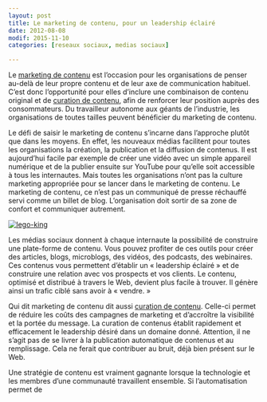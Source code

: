 ```yaml
---
layout: post
title: Le marketing de contenu, pour un leadership éclairé
date: 2012-08-08
modif: 2015-11-10
categories: [reseaux sociaux, medias sociaux]

---
```


Le [marketing de contenu](le-marketing-de-contenu-est-roi.html "Le marketing de contenu est roi") est l’occasion pour les organisations de penser au-delà de leur propre contenu et de leur axe de communication habituel. C’est donc l’opportunité pour elles d’inclure une combinaison de contenu original et de [curation de contenu](la-curation-de-contenus-devient-de-plus-en-plus-populaire-en-marketing.html "La curation de contenus devient de plus en plus populaire en marketing"), afin de renforcer leur position auprès des consommateurs. Du travailleur autonome aux géants de l’industrie, les organisations de toutes tailles peuvent bénéficier du marketing de contenu.

Le défi de saisir le marketing de contenu s’incarne dans l’approche plutôt que dans les moyens. En effet, les nouveaux médias facilitent pour toutes les organisations la création, la publication et la diffusion de contenus. Il est aujourd’hui facile par exemple de créer une vidéo avec un simple appareil numérique et de la publier ensuite sur YouTube pour qu’elle soit accessible à tous les internautes. Mais toutes les organisations n’ont pas la culture marketing appropriée pour se lancer dans le marketing de contenu. Le marketing de contenu, ce n’est pas un communiqué de presse réchauffé servi comme un billet de blog. L’organisation doit sortir de sa zone de confort et communiquer autrement.

[![lego-king](../i1.wp.com/www.christianamauger.com/wp-content/uploads/2012/08/lego-kingc434.jpg?resize=285%2C263&amp;ssl=1 "lego-king")](../i1.wp.com/www.christianamauger.com/wp-content/uploads/2012/08/lego-kingeb45.jpg?ssl=1)

Les médias sociaux donnent à chaque internaute la possibilité de construire une plate-forme de contenu. Vous pouvez profiter de ces outils pour créer des articles, blogs, microblogs, des vidéos, des podcasts, des webinaires. Ces contenus vous permettent d’établir un « leadership éclairé » et de construire une relation avec vos prospects et vos clients. Le contenu, optimisé et distribué à travers le Web, devient plus facile à trouver. Il génère ainsi un trafic ciblé sans avoir à « vendre. »

Qui dit marketing de contenu dit aussi [curation de contenu](la-curation-de-contenus-devient-de-plus-en-plus-populaire-en-marketing.html "La curation de contenus devient de plus en plus populaire en marketing"). Celle-ci permet de réduire les coûts des campagnes de marketing et d’accroître la visibilité et la portée du message. La curation de contenus établit rapidement et efficacement le leadership désiré dans un domaine donné. Attention, il ne s’agit pas de se livrer à la publication automatique de contenus et au remplissage. Cela ne ferait que contribuer au bruit, déjà bien présent sur le Web.

Une stratégie de contenu est vraiment gagnante lorsque la technologie et les membres d’une communauté travaillent ensemble. Si l’automatisation permet de
